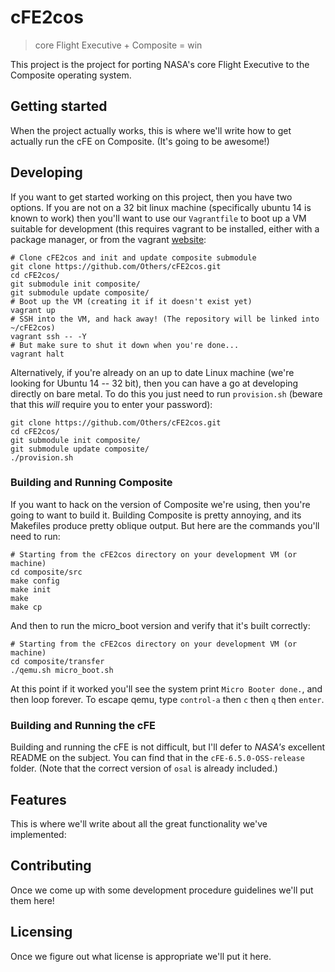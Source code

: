 # cFE2cos
> core Flight Executive + Composite = win

This project is the project for porting NASA's core Flight Executive to the
Composite operating system.

## Getting started

When the project actually works, this is where we'll write how to get actually
run the cFE on Composite. (It's going to be awesome!)

## Developing

If you want to get started working on this project, then you have two options.
If you are not on a 32 bit linux machine (specifically ubuntu 14 is known to work) then you'll want to use our `Vagrantfile` to boot up a
VM suitable for development (this requires vagrant to be installed, either with
a package manager, or from the vagrant
[website](https://www.vagrantup.com/docs/installation/):

```shell
# Clone cFE2cos and init and update composite submodule
git clone https://github.com/Others/cFE2cos.git
cd cFE2cos/
git submodule init composite/
git submodule update composite/
# Boot up the VM (creating it if it doesn't exist yet)
vagrant up
# SSH into the VM, and hack away! (The repository will be linked into ~/cFE2cos)
vagrant ssh -- -Y
# But make sure to shut it down when you're done...
vagrant halt
```

Alternatively, if you're already on an up to date Linux machine (we're looking
for Ubuntu 14 -- 32 bit), then you can have a go at developing directly on bare
metal. To do this you just need to run `provision.sh` (beware that this *will*
require you to enter your password):

```shell
git clone https://github.com/Others/cFE2cos.git
cd cFE2cos/
git submodule init composite/
git submodule update composite/
./provision.sh
```


### Building and Running Composite

If you want to hack on the version of Composite we're using, then you're going
to want to build it. Building Composite is pretty annoying, and its Makefiles
produce pretty oblique output. But here are the commands you'll need to run:

```shell
# Starting from the cFE2cos directory on your development VM (or machine)
cd composite/src
make config
make init
make
make cp
```

And then to run the micro_boot version and verify that it's built correctly:
```shell
# Starting from the cFE2cos directory on your development VM (or machine)
cd composite/transfer
./qemu.sh micro_boot.sh
```

At this point if it worked you'll see the system print `Micro Booter done.`, and
then loop forever. To escape qemu, type `control-a` then `c` then `q` then
`enter`.

### Building and Running the cFE

Building and running the cFE is not difficult, but I'll defer to _NASA's_
excellent README on the subject. You can find that in the
`cFE-6.5.0-OSS-release` folder. (Note that the correct version of `osal` is
already included.)

## Features

This is where we'll write about all the great functionality we've implemented:

## Contributing

Once we come up with some development procedure guidelines we'll put them here!

## Licensing

Once we figure out what license is appropriate we'll put it here.
